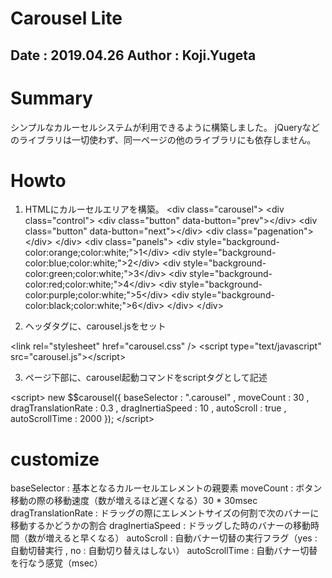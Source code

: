 Carousel Lite
==
Date   : 2019.04.26
Author : Koji.Yugeta
--


# Summary

  シンプルなカルーセルシステムが利用できるように構築しました。
  jQueryなどのライブラリは一切使わず、同一ページの他のライブラリにも依存しません。



# Howto

1. HTMLにカルーセルエリアを構築。
  &lt;div class="carousel"&gt;
    &lt;div class="control"&gt;
      &lt;div class="button" data-button="prev"&gt;&lt;/div&gt;
      &lt;div class="button" data-button="next"&gt;&lt;/div&gt;
      &lt;div class="pagenation"&gt;</div&gt;
    &lt;/div&gt;
    &lt;div class="panels"&gt;
      &lt;div style="background-color:orange;color:white;"&gt;1&lt;/div&gt;
      &lt;div style="background-color:blue;color:white;"&gt;2&lt;/div&gt;
      &lt;div style="background-color:green;color:white;"&gt;3&lt;/div&gt;
      &lt;div style="background-color:red;color:white;"&gt;4&lt;/div&gt;
      &lt;div style="background-color:purple;color:white;"&gt;5&lt;/div&gt;
      &lt;div style="background-color:black;color:white;"&gt;6&lt;/div&gt;
    &lt;/div&gt;
  &lt;/div&gt;

2. ヘッダタグに、carousel.jsをセット

  &lt;link rel="stylesheet" href="carousel.css" /&gt;
  &lt;script type="text/javascript" src="carousel.js"&gt;&lt;/script&gt;

3. ページ下部に、carousel起動コマンドをscriptタグとして記述

  &lt;script&gt;
    new $$carousel({
        baseSelector   : ".carousel"
      , moveCount      : 30
      , dragTranslationRate : 0.3
      , dragInertiaSpeed : 10
      , autoScroll     : true
      , autoScrollTime : 2000
    });
  &lt;/script&gt;



# customize

  baseSelector     : 基本となるカルーセルエレメントの親要素
  moveCount        : ボタン移動の際の移動速度（数が増えるほど遅くなる）30 * 30msec
  dragTranslationRate : ドラッグの際にエレメントサイズの何割で次のバナーに移動するかどうかの割合
  dragInertiaSpeed : ドラッグした時のバナーの移動時間（数が増えると早くなる）
  autoScroll       : 自動バナー切替の実行フラグ（yes : 自動切替実行 , no : 自動切り替えはしない）
  autoScrollTime   : 自動バナー切替を行なう感覚（msec）

